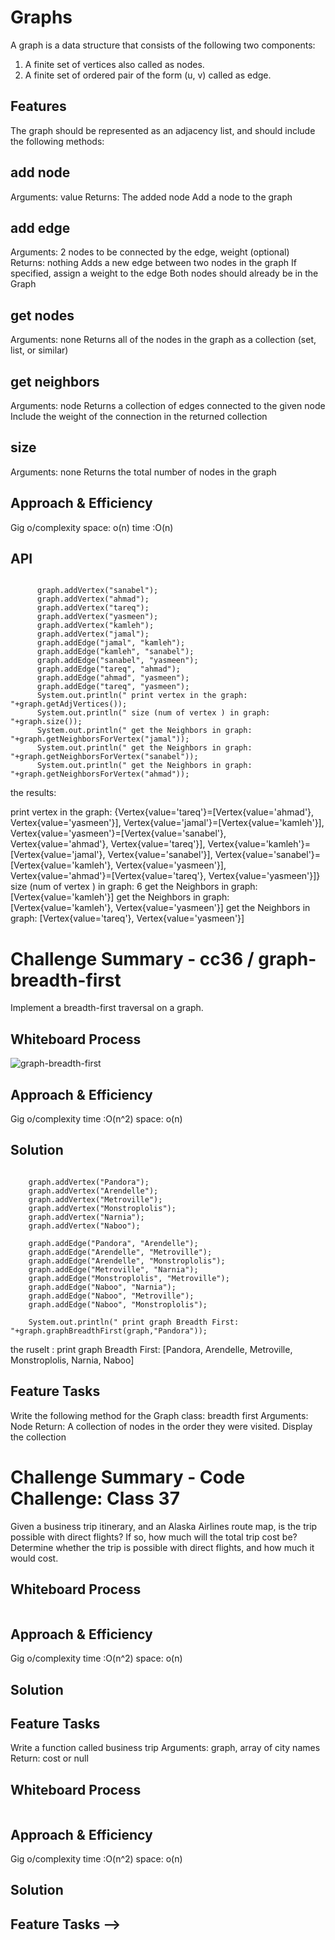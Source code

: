 # Graphs

<!-- Short summary or background information -->

A graph is a data structure that consists of the following two components:

1. A finite set of vertices also called as nodes.
2. A finite set of ordered pair of the form (u, v) called as edge.

## Features

The graph should be represented as an adjacency list, and should include the following methods:

## add node

Arguments: value
Returns: The added node
Add a node to the graph

## add edge

Arguments: 2 nodes to be connected by the edge, weight (optional)
Returns: nothing
Adds a new edge between two nodes in the graph
If specified, assign a weight to the edge
Both nodes should already be in the Graph

## get nodes

Arguments: none
Returns all of the nodes in the graph as a collection (set, list, or similar)

## get neighbors

Arguments: node
Returns a collection of edges connected to the given node
Include the weight of the connection in the returned collection

## size

Arguments: none
Returns the total number of nodes in the graph

## Approach & Efficiency

<!-- What approach did you take? Why? What is the Big O space/time for this approach? -->

Gig o/complexity
space: o(n)
time :O(n)

## API

<!-- Description of each method publicly available in your Graph -->

```Graph graph = new Graph();

      graph.addVertex("sanabel");
      graph.addVertex("ahmad");
      graph.addVertex("tareq");
      graph.addVertex("yasmeen");
      graph.addVertex("kamleh");
      graph.addVertex("jamal");
      graph.addEdge("jamal", "kamleh");
      graph.addEdge("kamleh", "sanabel");
      graph.addEdge("sanabel", "yasmeen");
      graph.addEdge("tareq", "ahmad");
      graph.addEdge("ahmad", "yasmeen");
      graph.addEdge("tareq", "yasmeen");
      System.out.println(" print vertex in the graph: "+graph.getAdjVertices());
      System.out.println(" size (num of vertex ) in graph: "+graph.size());
      System.out.println(" get the Neighbors in graph: "+graph.getNeighborsForVertex("jamal"));
      System.out.println(" get the Neighbors in graph: "+graph.getNeighborsForVertex("sanabel"));
      System.out.println(" get the Neighbors in graph: "+graph.getNeighborsForVertex("ahmad"));
```

the results:

print vertex in the graph: {Vertex{value='tareq'}=[Vertex{value='ahmad'}, Vertex{value='yasmeen'}], Vertex{value='jamal'}=[Vertex{value='kamleh'}], Vertex{value='yasmeen'}=[Vertex{value='sanabel'}, Vertex{value='ahmad'}, Vertex{value='tareq'}], Vertex{value='kamleh'}=[Vertex{value='jamal'}, Vertex{value='sanabel'}], Vertex{value='sanabel'}=[Vertex{value='kamleh'}, Vertex{value='yasmeen'}], Vertex{value='ahmad'}=[Vertex{value='tareq'}, Vertex{value='yasmeen'}]}
size (num of vertex ) in graph: 6
get the Neighbors in graph: [Vertex{value='kamleh'}]
get the Neighbors in graph: [Vertex{value='kamleh'}, Vertex{value='yasmeen'}]
get the Neighbors in graph: [Vertex{value='tareq'}, Vertex{value='yasmeen'}]

# Challenge Summary - cc36 / graph-breadth-first

<!-- Description of the challenge -->

Implement a breadth-first traversal on a graph.

## Whiteboard Process

<!-- Embedded whiteboard image -->

![graph-breadth-first](graph/graph-breadth-first.jpg)

## Approach & Efficiency

<!-- What approach did you take? Why? What is the Big O space/time for this approach? -->

Gig o/complexity
time :O(n^2)
space: o(n)

## Solution

<!-- Show how to run your code, and examples of it in action -->

```Graph graph2 = new Graph();

    graph.addVertex("Pandora");
    graph.addVertex("Arendelle");
    graph.addVertex("Metroville");
    graph.addVertex("Monstroplolis");
    graph.addVertex("Narnia");
    graph.addVertex("Naboo");

    graph.addEdge("Pandora", "Arendelle");
    graph.addEdge("Arendelle", "Metroville");
    graph.addEdge("Arendelle", "Monstroplolis");
    graph.addEdge("Metroville", "Narnia");
    graph.addEdge("Monstroplolis", "Metroville");
    graph.addEdge("Naboo", "Narnia");
    graph.addEdge("Naboo", "Metroville");
    graph.addEdge("Naboo", "Monstroplolis");

    System.out.println(" print graph Breadth First: "+graph.graphBreadthFirst(graph,"Pandora"));

```
the ruselt :  print graph Breadth First: [Pandora, Arendelle, Metroville, Monstroplolis, Narnia, Naboo]


## Feature Tasks
Write the following method for the Graph class:
breadth first
Arguments: Node
Return: A collection of nodes in the order they were visited.
Display the collection



# Challenge Summary - Code Challenge: Class 37
<!-- Description of the challenge -->
Given a business trip itinerary, and an Alaska Airlines route map, is the trip possible with direct flights? If so, how much will the total trip cost be? 
Determine whether the trip is possible with direct flights, and how much it would cost.

## Whiteboard Process
<!-- Embedded whiteboard image -->
![]()

## Approach & Efficiency
<!-- What approach did you take? Why? What is the Big O space/time for this approach? -->
Gig o/complexity
time :O(n^2)
space: o(n)


## Solution
<!-- Show how to run your code, and examples of it in action -->


## Feature Tasks
Write a function called business trip
Arguments: graph, array of city names
Return: cost or null



<!-- 
# Challenge Summary - Code Challenge: Class 38
<!-- Description of the challenge -->

## Whiteboard Process
<!-- Embedded whiteboard image -->
![]()

## Approach & Efficiency
<!-- What approach did you take? Why? What is the Big O space/time for this approach? -->
Gig o/complexity
time :O(n^2)
space: o(n)


## Solution
<!-- Show how to run your code, and examples of it in action -->


## Feature Tasks -->
